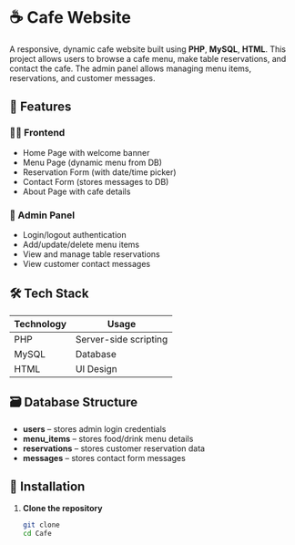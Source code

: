 # ☕ Cafe Website

A responsive, dynamic cafe website built using **PHP**, **MySQL**, **HTML**. This project allows users to browse a cafe menu, make table reservations, and contact the cafe. The admin panel allows managing menu items, reservations, and customer messages.

## 📌 Features

### 🧑‍💻 Frontend
- Home Page with welcome banner
- Menu Page (dynamic menu from DB)
- Reservation Form (with date/time picker)
- Contact Form (stores messages to DB)
- About Page with cafe details

### 🔐 Admin Panel
- Login/logout authentication
- Add/update/delete menu items
- View and manage table reservations
- View customer contact messages

## 🛠️ Tech Stack

| Technology | Usage |
|------------|-------|
| PHP        | Server-side scripting |
| MySQL      | Database |
| HTML       | UI Design |

## 🗃️ Database Structure

- **users** – stores admin login credentials
- **menu_items** – stores food/drink menu details
- **reservations** – stores customer reservation data
- **messages** – stores contact form messages

## 🚀 Installation

1. **Clone the repository**
   ```bash
   git clone 
   cd Cafe
